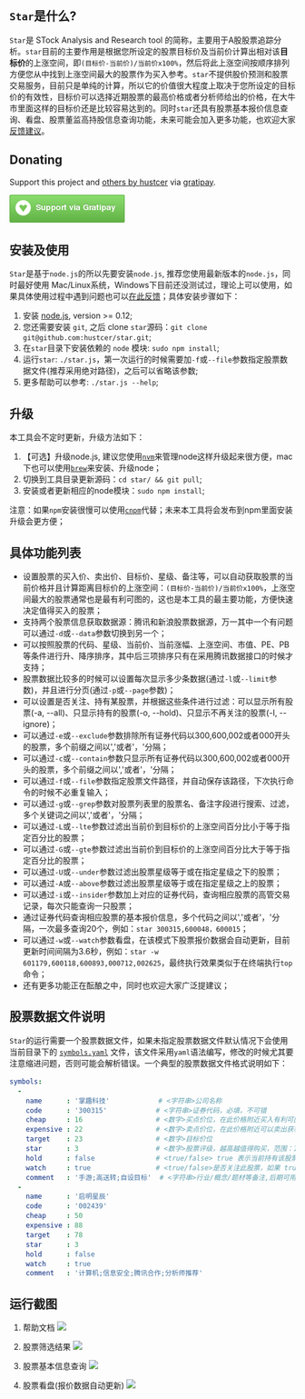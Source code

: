 
## `Star`是什么?

`Star`是 STock Analysis and Research tool 的简称，主要用于A股股票追踪分析。`star`目前的主要作用是根据您所设定的股票目标价及当前价计算出相对该**目标价**的上涨空间，即`(目标价-当前价)/当前价x100%`，然后将此上涨空间按顺序排列方便您从中找到上涨空间最大的股票作为买入参考。`star`不提供股价预测和股票交易服务，目前只是单纯的计算，所以它的价值很大程度上取决于您所设定的目标价的有效性，目标价可以选择近期股票的最高价格或者分析师给出的价格，在大牛市里面这样的目标价还是比较容易达到的。同时`star`还具有股票基本报价信息查询、看盘、股票董监高持股信息查询功能，未来可能会加入更多功能，也欢迎大家[反馈建议](https://github.com/hustcer/star/issues/new)。


## Donating

Support this project and [others by hustcer][gratipay] via [gratipay][].

[![Support via Gratipay][gratipay-badge]][gratipay]

[gratipay-badge]: https://raw.githubusercontent.com/hustcer/htmldemo/master/gittip.png
[gratipay]: https://gratipay.com/hustcer/


## 安装及使用

`Star`是基于`node.js`的所以先要安装`node.js`, 推荐您使用最新版本的`node.js`，同时最好使用 Mac/Linux系统，Windows下目前还没测试过，理论上可以使用，如果具体使用过程中遇到问题也可以[在此反馈](https://github.com/hustcer/star/issues/new)；具体安装步骤如下：

1. 安装 [node.js](https://nodejs.org/), version >= 0.12;
1. 您还需要安装 `git`, 之后 clone `star`源码：`git clone git@github.com:hustcer/star.git`;
1. 在`star`目录下安装依赖的 `node` 模块: `sudo npm install`;
1. 运行`star`: `./star.js`，第一次运行的时候需要加`-f`或`--file`参数指定股票数据文件(推荐采用绝对路径)，之后可以省略该参数;
1. 更多帮助可以参考: `./star.js --help`;

## 升级

本工具会不定时更新，升级方法如下：

1. 【可选】升级node.js, 建议您使用[`nvm`](https://github.com/creationix/nvm)来管理node这样升级起来很方便，mac下也可以使用[`brew`](http://brew.sh/)来安装、升级node；
2. 切换到工具目录更新源码：`cd star/ && git pull`;
3. 安装或者更新相应的node模块：`sudo npm install`;

注意：如果`npm`安装很慢可以使用[`cnpm`](https://npm.taobao.org/)代替；未来本工具将会发布到npm里面安装升级会更方便；

## 具体功能列表

- 设置股票的买入价、卖出价、目标价、星级、备注等，可以自动获取股票的当前价格并且计算距离目标价的上涨空间：`(目标价-当前价)/当前价x100%`，上涨空间最大的股票通常也是最有利可图的，这也是本工具的最主要功能，方便快速决定值得买入的股票；
- 支持两个股票信息获取数据源：腾讯和新浪股票数据源，万一其中一个有问题可以通过`-d`或`--data`参数切换到另一个；
- 可以按照股票的代码、星级、当前价、当前涨幅、上涨空间、市值、PE、PB等条件进行升、降序排序，其中后三项排序只有在采用腾讯数据接口的时候才支持；
- 股票数据比较多的时候可以设置每次显示多少条数据(通过`-l`或`--limit`参数)，并且进行分页(通过`-p`或`--page`参数)；
- 可以设置是否关注、持有某股票，并根据这些条件进行过滤：可以显示所有股票(-a, --all)、只显示持有的股票(-o, --hold)、只显示不再关注的股票(-I, --ignore)；
- 可以通过`-e`或`--exclude`参数排除所有证券代码以300,600,002或者000开头的股票，多个前缀之间以','或者'，'分隔；
- 可以通过`-c`或`--contain`参数只显示所有证券代码以300,600,002或者000开头的股票，多个前缀之间以','或者'，'分隔；
- 可以通过`-f`或`--file`参数指定股票文件路径，并自动保存该路径，下次执行命令的时候不必重复输入；
- 可以通过`-g`或`--grep`参数对股票列表里的股票名、备注字段进行搜索、过滤，多个关键词之间以','或者'，'分隔；
- 可以通过`-L`或`--lte`参数过滤出当前价到目标价的上涨空间百分比小于等于指定百分比的股票；
- 可以通过`-G`或`--gte`参数过滤出当前价到目标价的上涨空间百分比大于等于指定百分比的股票；
- 可以通过`-U`或`--under`参数过滤出股票星级等于或在指定星级之下的股票；
- 可以通过`-A`或`--above`参数过滤出股票星级等于或在指定星级之上的股票；
- 可以通过`-i`或`--insider`参数加上对应的证券代码，查询相应股票的高管交易记录，每次只能查询一只股票；
- 通过证券代码查询相应股票的基本报价信息，多个代码之间以','或者'，'分隔，一次最多查询20个，例如：`star 300315,600048，600015`；
- 可以通过`-w`或`--watch`参数看盘，在该模式下股票报价数据会自动更新，目前更新时间间隔为3.6秒，例如：`star -w 601179,600118,600893,000712,002625`，最终执行效果类似于在终端执行`top`命令；
- 还有更多功能正在酝酿之中，同时也欢迎大家广泛提建议；

## 股票数据文件说明

`Star`的运行需要一个股票数据文件，如果未指定股票数据文件默认情况下会使用当前目录下的 [`symbols.yaml`](https://github.com/hustcer/star/blob/master/symbols.yaml) 文件，该文件采用`yaml`语法编写，修改的时候尤其要注意缩进问题，否则可能会解析错误。一个典型的股票数据文件格式说明如下：

```yaml
symbols:
  -
    name      : '掌趣科技'            # <字符串>公司名称
    code      : '300315'            # <字符串>证券代码，必填，不可错
    cheap     : 16                  # <数字>买点价位，在此价格附近买入有利可图
    expensive : 22                  # <数字>卖点价位，在此价格附近可以卖出获利了结
    target    : 23                  # <数字>目标价位
    star      : 3                   # <数字>股票评级，越高越值得购买，范围：1~5
    hold      : false               # <true/false> true 表示当前持有该股票,反之不持有
    watch     : true                # <true/false>是否关注此股票，如果 true 则关注，否则忽略
    comment   : '手游;高送转;自设目标'  # <字符串>行业/概念/题材等备注,后期可用于搜索过滤
  -
    name      : '启明星辰'
    code      : '002439'
    cheap     : 50
    expensive : 88
    target    : 78
    star      : 3
    hold      : false
    watch     : true
    comment   : '计算机;信息安全;腾讯合作;分析师推荐'
```

## 运行截图

1. 帮助文档
![](https://github.com/hustcer/star/blob/master/snapshot/help.png)

2. 股票筛选结果
![](https://github.com/hustcer/star/blob/master/snapshot/snapshot.png)

3. 股票基本信息查询
![](https://github.com/hustcer/star/blob/master/snapshot/query.png)

4. 股票看盘(报价数据自动更新)
![](https://github.com/hustcer/star/blob/master/snapshot/watch.png)

